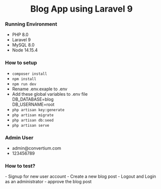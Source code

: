 <h1><center><b>Blog App using Laravel 9</b></center></h1>

<h3>Running Environment</h3>
<ul type="disc">
    <li>PHP 8.0</li>
    <li>Laravel 9</li>
    <li>MySQL 8.0</li>
    <li>Node 14.15.4</li>
</ul>

<h3>How to setup</h3>
<ul type="disc">
    <li><code>composer install</code></li>
    <li><code>npm install</code></li>
    <li><code>npm run dev</code></li>
    <li>Rename .env.exaple to .env</li>
    <li>Add these global variables to .env file</li>
        DB_DATABASE=blog<br>
        DB_USERNAME=root<br>
    <li><code>php artisan key:generate</code></li>
    <li><code>php artisan migrate</code></li>
    <li><code>php artisan db:seed</code></li>
    <li><code>php artisan serve</code></li>
</ul>

<h3>Admin User</h3>
<ul>
    <li>admin@convertium.com</li>
    <li>123456789</li>
</ul>

<h3>How to test?</h3>
 - Signup for new user account
 - Create a new blog post
 - Logout and Login as an administrator
 - approve the blog post
